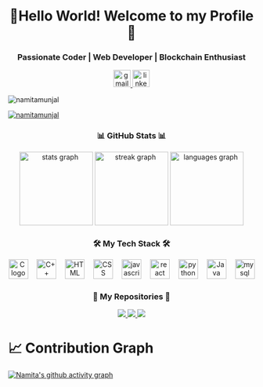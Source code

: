 <h1 align="center">👋Hello World! Welcome to my Profile 🚀</h1>


<h3 align="center">Passionate Coder | Web Developer | Blockchain Enthusiast </h3>


<div align="center">

<!--<a href="https://www.instagram.com/" target="_blank">
    <img src="https://img.shields.io/static/v1?message=Instagram&logo=instagram&label=&color=E4405F&logoColor=white&labelColor=&style=for-the-badge" height="35" alt="instagram logo"  />
  </a>-->
<!--   <a href="https://discord.com/channels/@1142720895824175175" target="_blank">
    <img src="https://img.shields.io/static/v1?message=Discord&logo=discord&label=&color=7289DA&logoColor=white&labelColor=&style=for-the-badge" height="35" alt="discord logo"  />
  </a> -->
  <a href="mailto:namitamunjal27@gmail.com" target="_blank">
    <img src="https://img.shields.io/static/v1?message=Gmail&logo=gmail&label=&color=D14836&logoColor=white&labelColor=&style=for-the-badge" height="35" alt="gmail logo"  />
  </a>
  <a href="https://www.linkedin.com/in/namita-munjal" target="_blank">
    <img src="https://img.shields.io/static/v1?message=LinkedIn&logo=linkedin&label=&color=0077B5&logoColor=white&labelColor=&style=for-the-badge" height="35" alt="linkedin logo"  />
  </a>
</div>


<p align="left"> <img src="https://komarev.com/ghpvc/?username=Namitamunjal&label=Profile%20views&color=0e75b6&style=flat" alt="namitamunjal" /> </p>

<p align="left"> <a href="https://github.com/ryo-ma/github-profile-trophy"><img src="https://github-profile-trophy.vercel.app/?username=Namitamunjal&" alt="namitamunjal" /></a> </p>


<div align="center">
  <h3 align="center">📊 GitHub Stats 📊</h3>
     <img src="https://github-readme-stats.vercel.app/api?username=Namitamunjal&hide_title=true&hide_rank=false&show_icons=true&include_all_commits=true&count_private=true&disable_animations=false&locale=en&hide_border=false" height="150" alt="stats graph"  />
  <img src="https://streak-stats.demolab.com?user=Namitamunjal&locale=en&mode=daily&hide_border=false&border_radius=5" height="150" alt="streak graph" />
  <img src="https://github-readme-stats.vercel.app/api/top-langs?username=Namitamunjal&locale=en&hide_title=false&layout=compact&card_width=320&langs_count=5&hide_border=false" height="150" 
  alt="languages graph" />
</div>


<h3 align="center">🛠 My Tech Stack 🛠</h3>
<p align="center">
  <img src="https://upload.wikimedia.org/wikipedia/commons/thumb/1/18/C_Programming_Language.svg/695px-C_Programming_Language.svg.png" height="40" alt="C logo"  />
  <img width="10" />
  <img src="https://upload.wikimedia.org/wikipedia/commons/thumb/1/18/ISO_C%2B%2B_Logo.svg/1822px-ISO_C%2B%2B_Logo.svg.png" height="40" alt="C++ logo"  />
  <img width="10" />  
  <img src="https://cdn.worldvectorlogo.com/logos/html-1.svg" height="40" alt="HTML logo"  />
  <img width="10" />  
  <img src="https://upload.wikimedia.org/wikipedia/commons/thumb/6/62/CSS3_logo.svg/1024px-CSS3_logo.svg.png" height="40" alt="CSS logo"  />
  <img width="10" />  
  <img src="https://cdn.jsdelivr.net/gh/devicons/devicon/icons/javascript/javascript-original.svg" height="40" alt="javascript logo"  />
  <img width="10" />
  <img src="https://cdn.jsdelivr.net/gh/devicons/devicon/icons/react/react-original.svg" height="40" alt="react logo"  />
  <img width="10" />
  <img src="https://cdn.jsdelivr.net/gh/devicons/devicon/icons/python/python-original.svg" height="40" alt="python logo"  />
  <img width="10" />
<!--   <img src="https://cdn.jsdelivr.net/gh/devicons/devicon/icons/go/go-original.svg" height="40" alt="go logo"  />
  <img width="10" /> -->
  <img src="https://cdn.freelogovectors.net/wp-content/uploads/2023/07/java_logo_freelogovectors.net_.png" height="40" alt="Java logo"  />
  <img width="10" />  
<!--   <img src="https://upload.wikimedia.org/wikipedia/commons/thumb/2/29/Postgresql_elephant.svg/993px-Postgresql_elephant.svg.png" height="40" alt="Postgres logo"  />
  <img width="10" />  
  <img src="https://upload.wikimedia.org/wikipedia/commons/thumb/1/17/GraphQL_Logo.svg/2048px-GraphQL_Logo.svg.png" height="40" alt="GraphQL logo"  />
  <img width="10" /> -->
  <img src="https://cdn.jsdelivr.net/gh/devicons/devicon/icons/mysql/mysql-original.svg" height="40" alt="mysql logo"  />
  <img width="10" />
</p>



<h3 align="center">🌟 My Repositories 🌟</h3>
<p align="center">
  <a href="https://github.com/Namitamunjal/Namitamunjal.github.io">
    <img src="https://github-readme-stats.vercel.app/api/pin/?username=Namitamunjal&repo=portfolio" />
  </a>
  <a href="https://github.com/Namitamunjal/Green_Gauge">
    <img src="https://github-readme-stats.vercel.app/api/pin/?username=Namitamunjal&repo=Green_Gauge" />
  </a>
 <a href="https://github.com/Namitamunjal/certify-chain">
    <img src="https://github-readme-stats.vercel.app/api/pin/?username=Namitamunjal&repo=certify_chain" />
  </a>

</p>

# 📈 Contribution Graph  

[![Namita's github activity graph](https://github-readme-activity-graph.vercel.app/graph?username=Namitamunjal&custom_title=This%20is%20contribution%20graph&bg_color=ffffff&hide_border=true)](https://github.com/Namitamunjal/github-readme-activity-graph)

 

[//]: # (<h3 align="center">🚀 Connect with Me 🚀</h3>)

[//]: # (<p align="center">)

[//]: # (  <a href="https://yourwebsite.com" target="_blank">)

[//]: # (    <img src="https://img.shields.io/badge/-Portfolio-blue?style=flat-square" />)

[//]: # (  </a>)

[//]: # (  <a href="https://dev.to/Namitamunjal" target="_blank">)

[//]: # (    <img src="https://img.shields.io/badge/-DEV.TO-black?style=flat-square&logo=dev.to" />)

[//]: # (  </a>)

[//]: # (  <a href="https://stackoverflow.com/users/youruserid" target="_blank">)

[//]: # (    <img src="https://img.shields.io/badge/-Stack Overflow-white?style=flat-square&logo=stack-overflow" />)

[//]: # (  </a>)

[//]: # (</p>)
